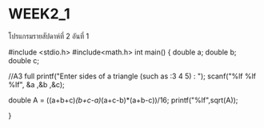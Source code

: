 # WEEK2_1
โปรแกรมรายสัปดาห์ที่ 2 อันที่ 1

#include <stdio.h>
#include<math.h>
int main()
{
  double a;
  double b;
  double c;
   
//A3 full
  printf("Enter sides of a triangle (such as :3 4 5) : ");
  scanf("%lf %lf %lf", &a ,&b ,&c);
  
  double A = ((a+b+c)*(b+c-a)*(a+c-b)*(a+b-c))/16;
  printf("%lf",sqrt(A));

}

